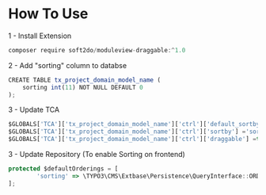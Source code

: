 
# How To Use

1 - Install Extension

```javascript
composer require soft2do/moduleview-draggable:^1.0
```

2 - Add "sorting" column to databse

```javascript
CREATE TABLE tx_project_domain_model_name (
	sorting int(11) NOT NULL DEFAULT 0
);
```

3 - Update TCA 

```javascript
$GLOBALS['TCA']['tx_project_domain_model_name']['ctrl']['default_sortby'] ='sorting';
$GLOBALS['TCA']['tx_project_domain_model_name']['ctrl']['sortby'] ='sorting';
$GLOBALS['TCA']['tx_project_domain_model_name']['ctrl']['draggable'] =true;

```

3 - Update Repository  (To enable Sorting on frontend)

```javascript
protected $defaultOrderings = [
        'sorting' => \TYPO3\CMS\Extbase\Persistence\QueryInterface::ORDER_ASCENDING,
];
```
